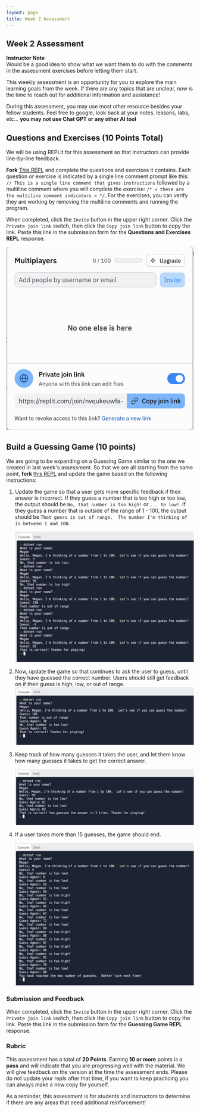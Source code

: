 ```yaml
---
layout: page
title: Week 2 Assessment
---
```

## Week 2 Assessment
<aside class="instructor-notes">
    <p><strong>Instructor Note</strong><br> Would be a good idea to show what we want them to do with the comments in the assessment exercises before letting them start. </p>
</aside>

This weekly assessment is an opportunity for you to explore the main learning goals from the week.  If there are any topics that are unclear, now is the time to reach out for additional information and assistance!

During this assessment, you may use most other resource besides your fellow students.  Feel free to google, look back at your notes, lessons, labs, etc... **you may not use Chat GPT or any other AI tool**

## Questions and Exercises (10 Points Total)

We will be using REPLit for this assessment so that instructors can provide line-by-line feedback.

**Fork** [This REPL](https://replit.com/@launch-team/Week2AssessmentQuestions?v=1) and complete the questions and exercises it contains.  Each question or exercise is indicated by a single line comment prompt like this: `// This is a single line comment that gives instructions` followed by a multiline comment where you will complete the exercise: `/* < these are the multiline comment indicators > */`.  For the exercises, you can verify they are working by removing the multiline comments and running the program.

When completed, click the `Invite` button in the upper right corner. Click the `Private join link` switch, then click the `Copy join link` button to copy the link. Paste this link in the submission form for the **Questions and Exercises REPL** response.

<!-- ![](/assets/images/module1/Week1/GenerateJoinLink.png) -->
![](/assets/images/module1/Week1/ReplitJoinLink.png)

## Build a Guessing Game (10 points)

We are going to be expanding on a Guessing Game similar to the one we created in last week's assessment.  So that we are all starting from the same point, **fork** [this REPL](https://replit.com/@launch-team/Week2AssessmentPractical) and update the game based on the following instructions:

1. Update the game so that a user gets more specific feedback if their answer is incorrect.  If they guess a number that is too high or too low, the output should be `No, that number is too high!` or `... to low!`. If they guess a number that is outside of the range of 1 - 100, the output should be `That guess is out of range.  The number I'm thinking of is between 1 and 100`.

    ![](/assets/images/module1/Week2/week2_1.png)

1. Now, update the game so that continues to ask the user to guess, until they have guessed the correct number.  Users should still get feedback on if their guess is high, low, or out of range.
    ![](/assets/images/module1/Week2/week2_2.png)

1. Keep track of how many guesses it takes the user, and let them know how many guesses it takes to get the correct answer.

    ![](/assets/images/module1/Week2/week2_3.png)

1. If a user takes more than 15 guesses, the game should end.

    ![](/assets/images/module1/Week2/week2_4.png)



### Submission and Feedback
When completed, click the `Invite` button in the upper right corner. Click the `Private join link` switch, then click the `Copy join link` button to copy the link. Paste this link in the submission form for the **Guessing Game REPL** response.

### Rubric

This assessment has a total of **20 Points**.  Earning **10 or more** points is a **pass** and will indicate that you are progressing well with the material. We will give feedback on the version at the time the assessment ends. Please do not update your repls after that time, if you want to keep practicing you can always make a new copy for yourself.

As a reminder, this assessment is for students and instructors to determine if there are any areas that need additional reinforcement!

